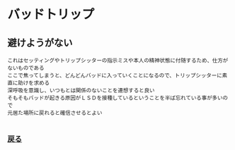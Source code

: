 # バッドトリップ


## 避けようがない
    これはセッティングやトリップシッターの指示ミスや本人の精神状態に付随するため、仕方がないものである
    ここで焦ってしまうと、どんどんバッドに入っていくことになるので、トリップシッターに素直に助けを求める
    深呼吸を意識し、いつもとは関係のないことを連想すると良い
    そもそもバッドが起きる原因がＬＳＤを接種しているということを半ば忘れている事が多いので
    元居た場所に戻れると確信させるとよい

#
### [戻る](main.md)